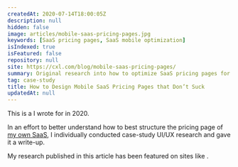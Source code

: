 ```yaml
---
createdAt: 2020-07-14T18:00:05Z
description: null
hidden: false
image: articles/mobile-saas-pricing-pages.jpg
keywords: [SaaS pricing pages, SaaS mobile optimization]
isIndexed: true
isFeatured: false
repository: null
site: https://cxl.com/blog/mobile-saas-pricing-pages/
summary: Original research into how to optimize SaaS pricing pages for mobile devices
tag: case-study
title: How to Design Mobile SaaS Pricing Pages that Don’t Suck
updatedAt: null
---
```


<script>
    // components
    import Link from "$components/utilities/Link.svelte"
</script>

This is a <Link href="https://cxl.com/blog/mobile-saas-pricing-pages/" isExternal isUnderlined title="guest post"/> I wrote for <Link href="https://cxl.com" isExternal isNoFollow isUnderlined title="CXL"/> in 2020.

In an effort to better understand how to best structure the pricing page of [my own SaaS](/projects/leadgeek-v1-app), I individually conducted case-study UI/UX research and gave it a write-up.

My research published in this article has been featured on sites like <Link href="https://pitchground.com/blog/learn-saas-marketing/" isExternal isUnderlined title="Pitchground" />.
